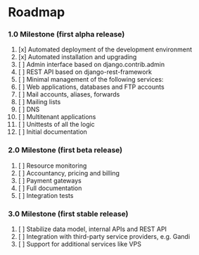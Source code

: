 # Roadmap



### 1.0 Milestone (first alpha release)

1. [x] Automated deployment of the development environment
2. [x] Automated installation and upgrading
2. [ ] Admin interface based on django.contrib.admin
3. [ ] REST API based on django-rest-framework
4. [ ] Minimal management of the following services:
  1. [ ] Web applications, databases and FTP accounts
  1. [ ] Mail accounts, aliases, forwards
  1. [ ] Mailing lists
  1. [ ] DNS
  1. [ ] Multitenant applications
1. [ ] Unittests of all the logic
1. [ ] Initial documentation


### 2.0 Milestone (first beta release)

1. [ ] Resource monitoring
1. [ ] Accountancy, pricing and billing
1. [ ] Payment gateways
1. [ ] Full documentation
1. [ ] Integration tests


### 3.0 Milestone (first stable release)

1. [ ] Stabilize data model, internal APIs and REST API
1. [ ] Integration with third-party service providers, e.g. Gandi
1. [ ] Support for additional services like VPS
